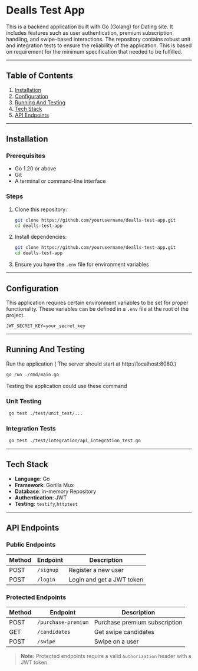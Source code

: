 # Dealls Test App

This is a backend application built with Go (Golang) for Dating site. It includes features such as user authentication, premium subscription handling, and swipe-based interactions. The repository contains robust unit and integration tests to ensure the reliability of the application. This is based on requirement for the minimum specification that needed to be fulfilled.  

---

## Table of Contents

1. [Installation](#installation)
2. [Configuration](#configuration)
3. [Running And Testing](#running-and-testing)
4. [Tech Stack](#tech-stack)
5. [API Endpoints](#api-endpoints)

---

## Installation

### Prerequisites

- Go 1.20 or above
- Git
- A terminal or command-line interface

### Steps

1. Clone this repository:

   ```bash
   git clone https://github.com/yourusername/dealls-test-app.git
   cd dealls-test-app

2. Install dependencies:

   ```bash
   git clone https://github.com/yourusername/dealls-test-app.git
   cd dealls-test-app

3. Ensure you have the `.env` file for environment variables
---

## Configuration

This application requires certain environment variables to be set for proper functionality. These variables can be defined in a `.env` file at the root of the project.

  ```env
  JWT_SECRET_KEY=your_secret_key
  ```

---

## Running And Testing

Run the application ( The server should start at http://localhost:8080.)

  ```bash
  go run ./cmd/main.go
  ```

Testing the application could use these command 

### Unit Testing
   ```bash
    go test ./test/unit_test/...
   ```

### Integration Tests
   ```bash
    go test ./test/integration/api_integration_test.go
   ```

---
## Tech Stack
- **Language**: Go
- **Framework**: Gorilla Mux
- **Database**: in-memory Repository
- **Authentication**: JWT
- **Testing**: `testify`,`httptest`

---
## API Endpoints

### Public Endpoints

| Method | Endpoint    | Description          |
|--------|-------------|----------------------|
| POST   | `/signup`   | Register a new user  |
| POST   | `/login`    | Login and get a JWT token |

### Protected Endpoints

| Method | Endpoint           | Description                     |
|--------|--------------------|---------------------------------|
| POST   | `/purchase-premium`| Purchase premium subscription   |
| GET    | `/candidates`      | Get swipe candidates            |
| POST   | `/swipe`           | Swipe on a user                 |

> **Note:** Protected endpoints require a valid `Authorization` header with a JWT token.

